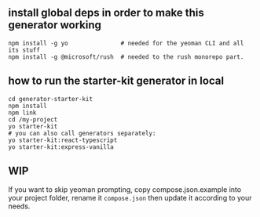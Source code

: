 ## install global deps in order to make this generator working

```
npm install -g yo               # needed for the yeoman CLI and all its stuff
npm install -g @microsoft/rush  # needed to the rush monorepo part.
```

## how to run the starter-kit generator in local

```
cd generator-starter-kit
npm install
npm link
cd /my-project
yo starter-kit
# you can also call generators separately:
yo starter-kit:react-typescript
yo starter-kit:express-vanilla
```

## WIP
If you want to skip yeoman prompting, copy compose.json.example into your project folder,
rename it `compose.json` then update it according to your needs.